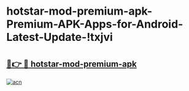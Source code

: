 # hotstar-mod-premium-apk-Premium-APK-Apps-for-Android-Latest-Update-!txjvi

# <h2><a href="https://7itpda.esa.edu.pl?title=hotstar-mod-premium-apk&ref=txjvi">🔗👉 🔴 hotstar-mod-premium-apk</a></h2>

[![acn](https://github.com/user-attachments/assets/0f9c940e-d8b0-45ae-aac7-cd30a18b3e1c)](https://7itpda.esa.edu.pl?title=hotstar-mod-premium-apk&ref=txjvi)

